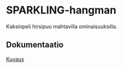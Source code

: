 # SPARKLING-hangman

Kaksinpeli hirsipuu mahtavilla ominaisuuksilla.

## Dokumentaatio

[Kuvaus](dokumentaatio/aiheenKuvausJaRakenne.md)
